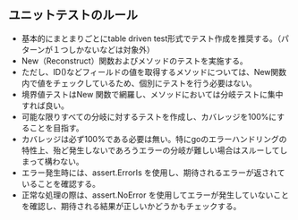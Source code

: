 

## ユニットテストのルール
- 基本的にまとまりごとにtable driven test形式でテスト作成を推奨する。（パターンが１つしかないなどは対象外）
- New（Reconstruct）関数およびメソッドのテストを実施する。
- ただし、ID()などフィールドの値を取得するメソッドについては、New関数内で値をチェックしているため、個別にテストを行う必要はない。
- 境界値テストはNew 関数で網羅し、メソッドにおいては分岐テストに集中すれば良い。
- 可能な限りすべての分岐に対するテストを作成し、カバレッジを100%にすることを目指す。
- カバレッジは必ず100%である必要は無い。特にgoのエラーハンドリングの特性上、殆ど発生しないであろうエラーの分岐が難しい場合はスルーしてしまって構わない。
- エラー発生時には、assert.ErrorIs を使用し、期待されるエラーが返されていることを確認する。
- 正常な処理の際は、assert.NoError を使用してエラーが発生していないことを確認し、期待される結果が正しいかどうかもチェックする。
